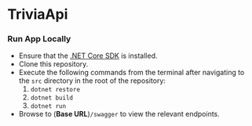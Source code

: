 # TriviaApi

### Run App Locally

* Ensure that the [.NET Core SDK](https://www.microsoft.com/net/learn/get-started) is installed.
* Clone this repository.
* Execute the following commands from the terminal after navigating to the `src` directory in the root of the repository:
  1. ```dotnet restore```
  2. ```dotnet build```
  3. ```dotnet run```
* Browse to (**Base URL**)`/swagger` to view the relevant endpoints.
